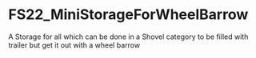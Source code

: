 # FS22_MiniStorageForWheelBarrow
A Storage for all which can be done in a Shovel category to be filled with trailer but get it out with a wheel barrow
